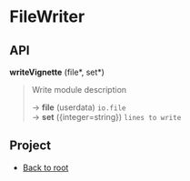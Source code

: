 # FileWriter



## API

**writeVignette** (file\*, set\*)  

>  Write module description  
>
> &rarr; **file** (userdata) `io.file`  
> &rarr; **set** ({integer=string}) `lines to write`  

## Project

+ [Back to root](README.md)
